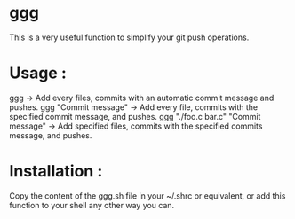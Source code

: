 # ggg

This is a very useful function to simplify your git push operations.

# Usage :
ggg -> Add every files, commits with an automatic commit message and pushes.
ggg "Commit message" -> Add every file, commits with the specified commit message, and pushes.
ggg "./foo.c bar.c" "Commit message" -> Add specified files, commits with the specified commits message, and pushes.

# Installation :
Copy the content of the ggg.sh file in your ~/.shrc or equivalent, or add this function to your shell any other way you can.
